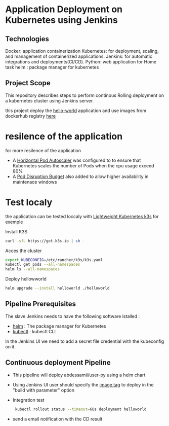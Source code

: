 # Application Deployment on Kubernetes using Jenkins

## Technologies
Docker: application containerization
Kubernetes: for deployment, scaling, and management of containerized applications.
Jenkins: for automatic integrations and deployments(CI/CD).
Python: web application for Home task 
helm : package manager for kubernetes

## Project Scope

This repository describes steps to perform continous Rolling deployment on a kubernetes cluster using  Jenkins server.

this project deploy the [hello-world](https://github.com/Abdessamii85/hello-world.git) application and use images from dockerhub registry [here](https://hub.docker.com/r/abdessamii/user-py)

# resilence of the application

for more resilence of the application
- A [Horizontal Pod Autoscaler](https://kubernetes.io/docs/tasks/run-application/horizontal-pod-autoscale/) was configured  to to ensure that Kubernetes scales the number of Pods when the cpu usage exceed  80%
- A [Pod Disruption Budget](https://kubernetes.io/docs/tasks/run-application/configure-pdb/) also added to allow higher availability in maintenace windows

# Test localy

the application can be tested loccaly with [Lightweight Kubernetes k3s](https://rancher.com/docs/k3s/latest/en/) for exemple 

Install K3S 

```bash
curl -sfL https://get.k3s.io | sh -
```
Acces the cluster 

```bash
export KUBECONFIG=/etc/rancher/k3s/k3s.yaml
kubectl get pods --all-namespaces
helm ls --all-namespaces
```
Deploy hellowworld

```bash
helm upgrade --install helloworld ./helloworld
```
## Pipeline Prerequisites

The slave Jenkins needs to have the following software istalled :

- [helm](https://helm.sh/) : The package manager for Kubernetes
- [kubectl](https://kubernetes.io/fr/docs/tasks/tools/install-kubectl/) : kubectl CLI

In the Jenkins UI we need to add a secret file credential with the kubeconfig on it.

## Continuous deployment Pipeline

- This pipeline will deploy abdessamii/user-py using a helm chart 
- Using Jenkins UI user should specify the [image tag](https://hub.docker.com/repository/docker/abdessamii/user-py/tags?page=1&ordering=last_updated) to deploy in the "build with parameter" option

- Integration test 
  ```bash
   kubectl rollout status --timeout=60s deployment helloworld
  ```
- send a email notification with the CD result





